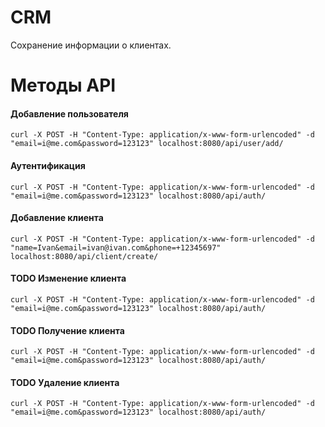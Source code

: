 # CRM

Сохранение информации о клиентах. 

# Методы API

####  Добавление пользователя
```
curl -X POST -H "Content-Type: application/x-www-form-urlencoded" -d "email=i@me.com&password=123123" localhost:8080/api/user/add/ 
```

####  Аутентификация
```
curl -X POST -H "Content-Type: application/x-www-form-urlencoded" -d "email=i@me.com&password=123123" localhost:8080/api/auth/ 
```

####  Добавление клиента
```
curl -X POST -H "Content-Type: application/x-www-form-urlencoded" -d "name=Ivan&email=ivan@ivan.com&phone=+12345697" localhost:8080/api/client/create/ 
```

#### TODO Изменение клиента
```
curl -X POST -H "Content-Type: application/x-www-form-urlencoded" -d "email=i@me.com&password=123123" localhost:8080/api/auth/ 
```

#### TODO Получение клиента
```
curl -X POST -H "Content-Type: application/x-www-form-urlencoded" -d "email=i@me.com&password=123123" localhost:8080/api/auth/ 
```

#### TODO Удаление клиента
```
curl -X POST -H "Content-Type: application/x-www-form-urlencoded" -d "email=i@me.com&password=123123" localhost:8080/api/auth/ 
```
